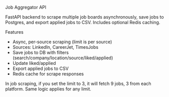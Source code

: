 Job Aggregator API

FastAPI backend to scrape multiple job boards asynchronously, save jobs to Postgres, and export applied jobs to CSV. Includes optional Redis caching.

Features
- Async, per-source scraping (limit is per source)
- Sources: LinkedIn, CareerJet, TimesJobs
- Save jobs to DB with filters (search/company/location/source/liked/applied)
- Update liked/applied
- Export applied jobs to CSV
- Redis cache for scrape responses

In job scraping, if you set the limit to 3, it will fetch 9 jobs, 3 from each platform. Same logic applies for any limit.


